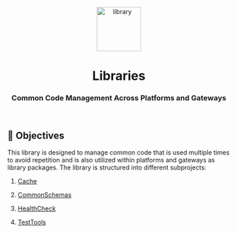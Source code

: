 <div align="center">
  <br>
  <img alt="library" src="https://user-images.githubusercontent.com/108890369/223312587-5c6326cc-5cf8-457d-9bb0-0a90f12190e5.png" height="100">
  <h1>Libraries</h1>
  <h3>Common Code Management Across Platforms and Gateways</h3>
  </br>
</div>

## 🎯 Objectives

This library is designed to manage common code that is used multiple times to avoid repetition and is also utilized within platforms and gateways as library packages. The library is structured into different subprojects:
  
1. [Cache](Cache/README.md)

2. [CommonSchemas](CommonSchemas/README.md)

3. [HealthCheck](HealthCheck/README.md)

4. [TestTools](TestTools/README.md)